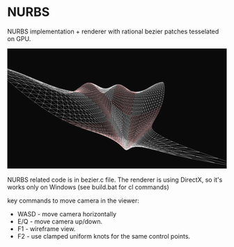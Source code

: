 # NURBS

NURBS implementation + renderer with rational bezier patches tesselated on GPU.

![image](images/main.png)

NURBS related code is in bezier.c file. The renderer is using DirectX, so it's works only on Windows (see build.bat for cl commands)

key commands to move camera in the viewer:
- WASD - move camera horizontally
- E/Q - move camera up/down.
- F1 - wireframe view.
- F2 - use clamped uniform knots for the same control points.

